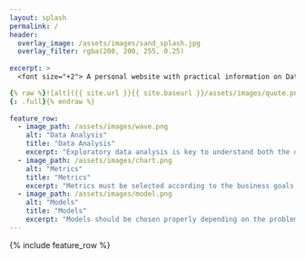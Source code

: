 ```yaml
---
layout: splash
permalink: /
header:
  overlay_image: /assets/images/sand_splash.jpg
  overlay_filter: rgba(200, 200, 255, 0.25)
  
excerpt: >
  <font size="+2"> A personal website with practical information on Data Science and Machine Learning from a practitioner's perspective. <br /></font>

{% raw %}![alt]({{ site.url }}{{ site.baseurl }}/assets/images/quote.png)
{: .full}{% endraw %}
  
feature_row:
  - image_path: /assets/images/wave.png
    alt: "Data Analysis"
    title: "Data Analysis"
    excerpt: "Exploratory data analysis is key to understand both the dataset and the problems and to formulate new hypothesis and questions"
  - image_path: /assets/images/chart.png
    alt: "Metrics"
    title: "Metrics"
    excerpt: "Metrics must be selected according to the business goals, the data and the approach chosen."
  - image_path: /assets/images/model.png
    alt: "Models"
    title: "Models"
    excerpt: "Models should be chosen properly depending on the problem, dataset, goals and constraints, tuned and validated with careful data hygiene procedures"
---
```


{% include feature_row %}